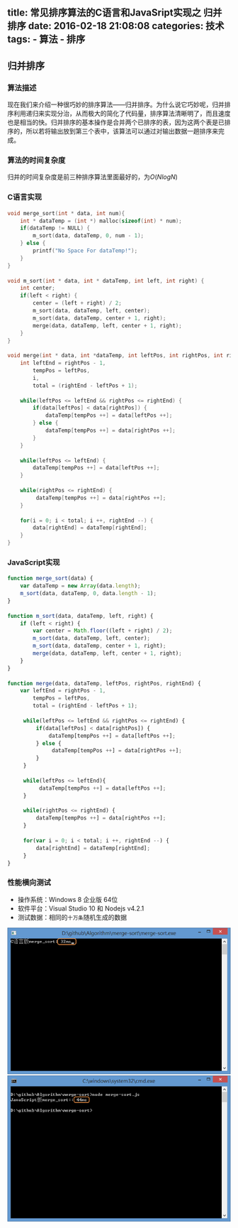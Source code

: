title: 常见排序算法的C语言和JavaSript实现之 归并排序
date: 2016-02-18 21:08:08
categories: 技术
tags:
    - 算法 
    - 排序
---
## 归并排序
### 算法描述
现在我们来介绍一种很巧妙的排序算法——归并排序。为什么说它巧妙呢，归并排序利用递归来实现分治，从而极大的简化了代码量，排序算法清晰明了，而且速度也是相当的快。归并排序的基本操作是合并两个已排序的表，因为这两个表是已排序的，所以若将输出放到第三个表中，该算法可以通过对输出数据一趟排序来完成。

### 算法的时间复杂度
归并的时间复杂度是前三种排序算法里面最好的，为$O(NlogN)$
<!-- more -->
### C语言实现
<!--more-->
```c 
void merge_sort(int * data, int num){
    int * dataTemp = (int *) malloc(sizeof(int) * num);
    if(dataTemp != NULL) {
        m_sort(data, dataTemp, 0, num - 1);
    } else {
        printf("No Space For dataTemp!");
    }
}

void m_sort(int * data, int * dataTemp, int left, int right) {
    int center;
    if(left < right) {
        center = (left + right) / 2;
        m_sort(data, dataTemp, left, center);
        m_sort(data, dataTemp, center + 1, right);
        merge(data, dataTemp, left, center + 1, right);
    }
}

void merge(int * data, int *dataTemp, int leftPos, int rightPos, int rightEnd){
    int leftEnd = rightPos - 1,
        tempPos = leftPos, 
        i,
        total = (rightEnd - leftPos + 1);
        
    while(leftPos <= leftEnd && rightPos <= rightEnd) {
        if(data[leftPos] < data[rightPos]) {
            dataTemp[tempPos ++] = data[leftPos ++];
        } else {
            dataTemp[tempPos ++] = data[rightPos ++];
        }
    }
    
    while(leftPos <= leftEnd) {
        dataTemp[tempPos ++] = data[leftPos ++];
    }
    
    while(rightPos <= rightEnd) {
         dataTemp[tempPos ++] = data[rightPos ++];
    }
    
    for(i = 0; i < total; i ++, rightEnd --) {
        data[rightEnd] = dataTemp[rightEnd];
    }
}
```
### JavaScript实现
``` javascript
function merge_sort(data) {
    var dataTemp = new Array(data.length);
    m_sort(data, dataTemp, 0, data.length - 1);
}

function m_sort(data, dataTemp, left, right) {
    if (left < right) {
        var center = Math.floor((left + right) / 2);
        m_sort(data, dataTemp, left, center);
        m_sort(data, dataTemp, center + 1, right);
        merge(data, dataTemp, left, center + 1, right);
    }
}

function merge(data, dataTemp, leftPos, rightPos, rightEnd) {
    var leftEnd = rightPos - 1,
        tempPos = leftPos,
        total = (rightEnd - leftPos + 1);
        
     while(leftPos <= leftEnd && rightPos <= rightEnd) {
         if(data[leftPos] < data[rightPos]) {
             dataTemp[tempPos ++] = data[leftPos ++];
         } else {
              dataTemp[tempPos ++] = data[rightPos ++];
         }
     }
     
     while(leftPos <= leftEnd){
          dataTemp[tempPos ++] = data[leftPos ++];
     }

     while(rightPos <= rightEnd) {
         dataTemp[tempPos ++] = data[rightPos ++];
     }
     
     for(var i = 0; i < total; i ++, rightEnd --) {
         data[rightEnd] = dataTemp[rightEnd];
     }
}
```

### 性能横向测试
* 操作系统：Windows 8 企业版 64位
* 软件平台：Visual Studio 10 和 Nodejs v4.2.1
* 测试数据：相同的`十万条`随机生成的数据

![C语言归并排序](/images/blog/20160214/5.png)
![JavaScript语言归并排序](/images/blog/20160214/6.png)

